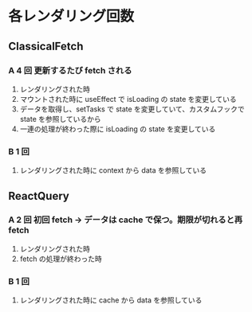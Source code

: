 # 各レンダリング回数

## ClassicalFetch

### A 4 回 更新するたび fetch される

1. レンダリングされた時
2. マウントされた時に useEffect で isLoading の state を変更している
3. データを取得し、setTasks で state を変更していて、カスタムフックで state を参照しているから
4. 一連の処理が終わった際に isLoading の state を変更している

### B 1 回

1. レンダリングされた時に context から data を参照している

## ReactQuery

### A 2 回 初回 fetch → データは cache で保つ。期限が切れると再 fetch

1. レンダリングされた時
2. fetch の処理が終わった時

### B 1 回

1. レンダリングされた時に cache から data を参照している
